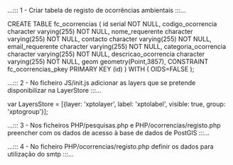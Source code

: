...::: 1 - Criar tabela de registo de ocorrências ambientais :::...

CREATE TABLE fc_ocorrencias
(
  id serial NOT NULL,
  codigo_ocorrencia character varying(255) NOT NULL,
  nome_requerente character varying(255) NOT NULL,
  contacto character varying(255) NOT NULL,
  email_requerente character varying(255) NOT NULL,
  categoria_ocorrencia character varying(255) NOT NULL,
  descricao_ocorrencia character varying(255) NOT NULL,
  geom geometry(Point,3857),
  CONSTRAINT fc_ocorrencias_pkey PRIMARY KEY (id)
  )
WITH (
  OIDS=FALSE
);







...::: 2 - No ficheiro JS/init.js adicionar as layers que se pretende disponibilizar na LayerStore :::...

var LayersStore = [{layer: 'xptolayer', label: 'xptolabel', visible: true, group: 'xptogroup'}];




...::: 3 - Nos ficheiros PHP/pesquisas.php e PHP/ocorrencias/registo.php preencher com os dados de acesso à base de dados de PostGIS :::...





...::: 4 - No ficheiro PHP/ocorrencias/registo.php definir os dados para utilização do smtp :::...
